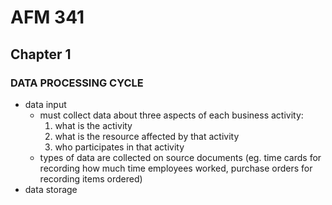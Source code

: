 # AFM 341

## Chapter 1

### DATA PROCESSING CYCLE

- data input
  - must collect data about three aspects of each business activity:
    1. what is the activity
    1. what is the resource affected by that activity
    1. who participates in that activity
  - types of data are collected on source documents (eg. time cards for recording how much time employees worked, purchase orders for recording items ordered)
- data storage
